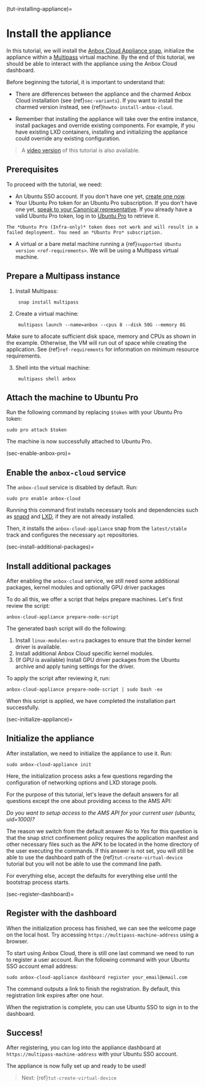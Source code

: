 (tut-installing-appliance)=
# Install the appliance

In this tutorial, we will install the [Anbox Cloud Appliance snap](https://snapcraft.io/anbox-cloud-appliance), initialize the appliance within a [Multipass](https://canonical.com/multipass) virtual machine. By the end of this tutorial, we should be able to interact with the appliance using the Anbox Cloud dashboard.

Before beginning the tutorial, it is important to understand that:

- There are differences between the appliance and the charmed Anbox Cloud installation (see {ref}`sec-variants`). If you want to install the charmed version instead, see {ref}`howto-install-anbox-cloud`.

- Remember that installing the appliance will take over the entire instance, install packages and override existing components. For example, if you have existing LXD containers, installing and initializing the appliance could override any existing configuration.

> A [video version](https://youtu.be/D9iEd88IYBs) of this tutorial is also available.

## Prerequisites

To proceed with the tutorial, we need:

- An Ubuntu SSO account. If you don't have one yet, [create one now](https://login.ubuntu.com).
- Your Ubuntu Pro token for an Ubuntu Pro subscription. If you don't have one yet, [speak to your Canonical representative](https://anbox-cloud.io/contact-us). If you already have a valid Ubuntu Pro token, log in to [Ubuntu Pro](https://ubuntu.com/pro) to retrieve it.
```{note}
The *Ubuntu Pro (Infra-only)* token does not work and will result in a failed deployment. You need an *Ubuntu Pro* subscription.
```
- A virtual or a bare metal machine running a {ref}`supported Ubuntu version <ref-requirements>`. We will be using a Multipass virtual machine.

## Prepare a Multipass instance

1. Install Multipass:

        snap install multipass

2. Create a virtual machine:

        multipass launch --name=anbox --cpus 8 --disk 50G --memory 8G
    
Make sure to allocate sufficient disk space, memory and CPUs as shown in the example. Otherwise, the VM will run out of space while creating the application. See {ref}`ref-requirements` for information on minimum resource requirements.

3. Shell into the virtual machine:

        multipass shell anbox

## Attach the machine to Ubuntu Pro

Run the following command by replacing `$token` with your Ubuntu Pro token:

    sudo pro attach $token

The machine is now successfully attached to Ubuntu Pro.

(sec-enable-anbox-pro)=
## Enable the `anbox-cloud` service

The `anbox-cloud` service is disabled by default. Run:

    sudo pro enable anbox-cloud

Running this command first installs necessary tools and dependencies such as [snapd](https://snapcraft.io/snapd) and [LXD](https://snapcraft.io/lxd), if they are not already installed.

Then, it installs the `anbox-cloud-appliance` snap from the `latest/stable` track and configures the necessary `apt` repositories.

(sec-install-additional-packages)=
## Install additional packages

After enabling the `anbox-cloud` service, we still need some additional packages, kernel modules and optionally GPU driver packages

To do all this, we offer a script that helps prepare machines. Let's first review the script:

    anbox-cloud-appliance prepare-node-script

The generated bash script will do the following:

1. Install `linux-modules-extra` packages to ensure that the binder kernel driver is available.
2. Install additional Anbox Cloud specific kernel modules.
3. (If GPU is available) Install GPU driver packages from the Ubuntu archive and apply tuning settings for the driver.

To apply the script after reviewing it, run:

    anbox-cloud-appliance prepare-node-script | sudo bash -ex

When this script is applied, we have completed the installation part successfully.

(sec-initialize-appliance)=
## Initialize the appliance

After installation, we need to initialize the appliance to use it. Run:

    sudo anbox-cloud-appliance init

Here, the initialization process asks a few questions regarding the configuration of networking options and LXD storage pools.

For the purpose of this tutorial, let's leave the default answers for all questions except the one about providing access to the AMS API:

*Do you want to setup access to the AMS API for your current user (ubuntu, uid=1000)?*

The reason we switch from the default answer *No* to *Yes* for this question is that the snap strict confinement policy requires the application manifest and other necessary files such as the APK to be located in the home directory of the user executing the commands. If this answer is not set, you will still be able to use the dashboard path of the {ref}`tut-create-virtual-device` tutorial but you will not be able to use the command line path.

For everything else, accept the defaults for everything else until the bootstrap process starts.

(sec-register-dashboard)=
## Register with the dashboard

When the initialization process has finished, we can see the welcome page on the local host. Try accessing `https://multipass-machine-address` using a browser.

To start using Anbox Cloud, there is still one last command we need to run to register a user account. Run the following command with your Ubuntu SSO account email address:

    sudo anbox-cloud-appliance dashboard register your_email@email.com

The command outputs a link to finish the registration. By default, this registration link expires after one hour.

When the registration is complete, you can use Ubuntu SSO to sign in to the dashboard.

## Success!

After registering, you can log into the appliance dashboard at `https://multipass-machine-address` with your Ubuntu SSO account.

The appliance is now fully set up and ready to be used!

> Next: {ref}`tut-create-virtual-device`
